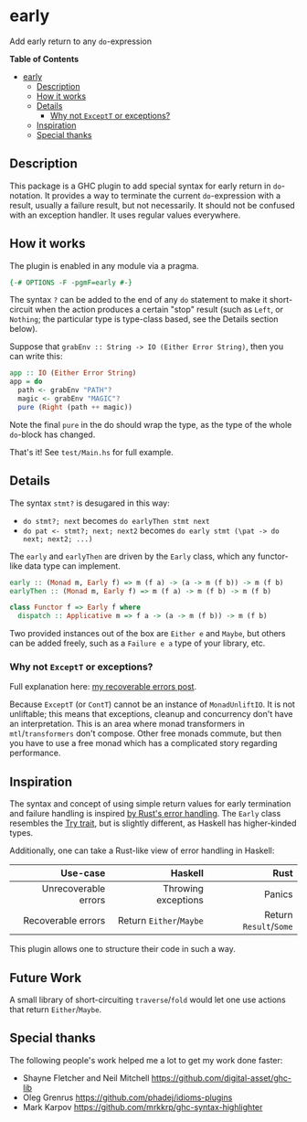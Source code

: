 # early

Add early return to any `do`-expression

<!-- markdown-toc start - Don't edit this section. Run M-x markdown-toc-refresh-toc -->
**Table of Contents**

- [early](#early)
    - [Description](#description)
    - [How it works](#how-it-works)
    - [Details](#details)
        - [Why not `ExceptT` or exceptions?](#why-not-exceptt-or-exceptions)
    - [Inspiration](#inspiration)
    - [Special thanks](#special-thanks)

<!-- markdown-toc end -->


## Description

This package is a GHC plugin to add special syntax for early return in
`do`-notation. It provides a way to terminate the current
`do`-expression with a result, usually a failure result, but not
necessarily. It should not be confused with an exception handler. It
uses regular values everywhere.

## How it works

The plugin is enabled in any module via a pragma.

``` haskell
{-# OPTIONS -F -pgmF=early #-}
```

The syntax `?` can be added to the end of any `do` statement to make
it short-circuit when the action produces a certain "stop" result
(such as `Left`, or `Nothing`; the particular type is type-class
based, see the Details section below).

Suppose that `grabEnv :: String -> IO (Either Error String)`, then you
can write this:

```haskell
app :: IO (Either Error String)
app = do
  path <- grabEnv "PATH"?
  magic <- grabEnv "MAGIC"?
  pure (Right (path ++ magic))
```

Note the final `pure` in the do should wrap the type, as the type of
the whole `do`-block has changed.

That's it! See `test/Main.hs` for full example.

## Details

The syntax `stmt?` is desugared in this way:

* `do stmt?; next` becomes `do earlyThen stmt next`
* `do pat <- stmt?; next; next2` becomes `do early stmt (\pat -> do next; next2; ...)`

The `early` and `earlyThen` are driven by the `Early` class, which any
functor-like data type can implement.

``` haskell
early :: (Monad m, Early f) => m (f a) -> (a -> m (f b)) -> m (f b)
earlyThen :: (Monad m, Early f) => m (f a) -> m (f b) -> m (f b)
```

``` haskell
class Functor f => Early f where
  dispatch :: Applicative m => f a -> (a -> m (f b)) -> m (f b)
```

Two provided instances out of the box are `Either e` and `Maybe`, but
others can be added freely, such as a `Failure e a` type of your
library, etc.

### Why not `ExceptT` or exceptions?

Full explanation here:
[my recoverable errors post](https://chrisdone.com/posts/try-do/).

Because `ExceptT` (or `ContT`) cannot be an
instance of `MonadUnliftIO`. It is not unliftable; this means that
exceptions, cleanup and concurrency don't have an interpretation. This
is an area where monad transformers in `mtl`/`transformers` don't
compose. Other free monads commute, but then you have to use a free
monad which has a complicated story regarding performance.

## Inspiration

The syntax and concept of using simple return values for early
termination and failure handling is inspired
[by Rust's error handling](https://doc.rust-lang.org/rust-by-example/error/result/enter_question_mark.html). The
`Early` class resembles the
[Try trait](https://doc.rust-lang.org/std/ops/trait.Try.html), but is
slightly different, as Haskell has higher-kinded types.

Additionally, one can take a Rust-like view of error handling in
Haskell:

|Use-case|Haskell|Rust|
|---:|---:|---:|
|Unrecoverable errors|Throwing exceptions|Panics|
|Recoverable errors|Return `Either`/`Maybe`|Return `Result`/`Some`|

This plugin allows one to structure their code in such a way.

## Future Work

A small library of short-circuiting `traverse`/`fold` would let one
use actions that return `Either`/`Maybe`.

## Special thanks

The following people's work helped me a lot to get my work done faster:

* Shayne Fletcher and Neil Mitchell https://github.com/digital-asset/ghc-lib
* Oleg Grenrus https://github.com/phadej/idioms-plugins
* Mark Karpov https://github.com/mrkkrp/ghc-syntax-highlighter
